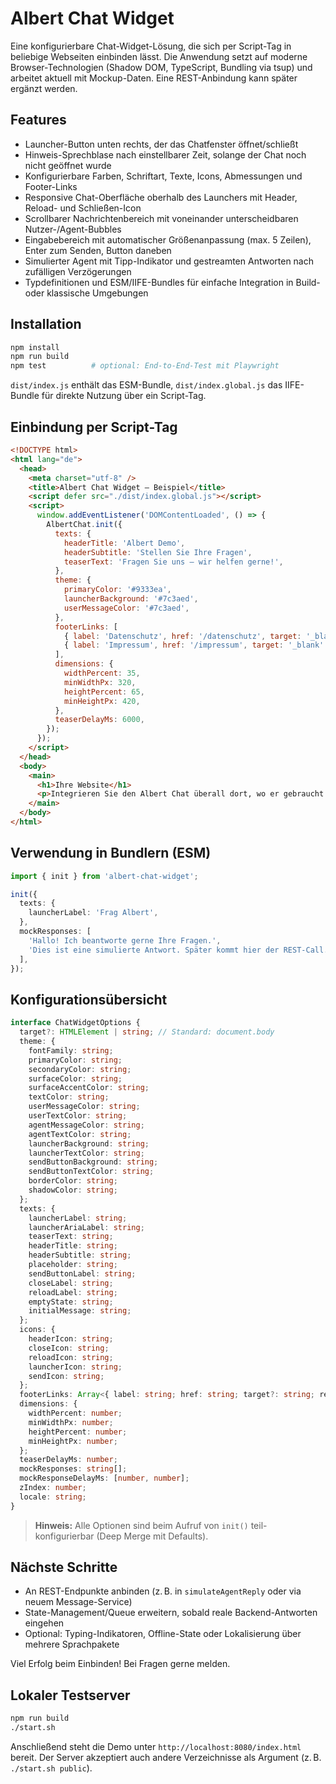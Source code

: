 # Albert Chat Widget

Eine konfigurierbare Chat-Widget-Lösung, die sich per Script-Tag in beliebige Webseiten einbinden lässt. Die Anwendung setzt auf moderne Browser-Technologien (Shadow DOM, TypeScript, Bundling via tsup) und arbeitet aktuell mit Mockup-Daten. Eine REST-Anbindung kann später ergänzt werden.

## Features

- Launcher-Button unten rechts, der das Chatfenster öffnet/schließt
- Hinweis-Sprechblase nach einstellbarer Zeit, solange der Chat noch nicht geöffnet wurde
- Konfigurierbare Farben, Schriftart, Texte, Icons, Abmessungen und Footer-Links
- Responsive Chat-Oberfläche oberhalb des Launchers mit Header, Reload- und Schließen-Icon
- Scrollbarer Nachrichtenbereich mit voneinander unterscheidbaren Nutzer-/Agent-Bubbles
- Eingabebereich mit automatischer Größenanpassung (max. 5 Zeilen), Enter zum Senden, Button daneben
- Simulierter Agent mit Tipp-Indikator und gestreamten Antworten nach zufälligen Verzögerungen
- Typdefinitionen und ESM/IIFE-Bundles für einfache Integration in Build- oder klassische Umgebungen

## Installation

```bash
npm install
npm run build
npm test          # optional: End-to-End-Test mit Playwright
```

`dist/index.js` enthält das ESM-Bundle, `dist/index.global.js` das IIFE-Bundle für direkte Nutzung über ein Script-Tag.

## Einbindung per Script-Tag

```html
<!DOCTYPE html>
<html lang="de">
  <head>
    <meta charset="utf-8" />
    <title>Albert Chat Widget – Beispiel</title>
    <script defer src="./dist/index.global.js"></script>
    <script>
      window.addEventListener('DOMContentLoaded', () => {
        AlbertChat.init({
          texts: {
            headerTitle: 'Albert Demo',
            headerSubtitle: 'Stellen Sie Ihre Fragen',
            teaserText: 'Fragen Sie uns – wir helfen gerne!',
          },
          theme: {
            primaryColor: '#9333ea',
            launcherBackground: '#7c3aed',
            userMessageColor: '#7c3aed',
          },
          footerLinks: [
            { label: 'Datenschutz', href: '/datenschutz', target: '_blank' },
            { label: 'Impressum', href: '/impressum', target: '_blank' }
          ],
          dimensions: {
            widthPercent: 35,
            minWidthPx: 320,
            heightPercent: 65,
            minHeightPx: 420,
          },
          teaserDelayMs: 6000,
        });
      });
    </script>
  </head>
  <body>
    <main>
      <h1>Ihre Website</h1>
      <p>Integrieren Sie den Albert Chat überall dort, wo er gebraucht wird.</p>
    </main>
  </body>
</html>
```

## Verwendung in Bundlern (ESM)

```ts
import { init } from 'albert-chat-widget';

init({
  texts: {
    launcherLabel: 'Frag Albert',
  },
  mockResponses: [
    'Hallo! Ich beantworte gerne Ihre Fragen.',
    'Dies ist eine simulierte Antwort. Später kommt hier der REST-Call.',
  ],
});
```

## Konfigurationsübersicht

```ts
interface ChatWidgetOptions {
  target?: HTMLElement | string; // Standard: document.body
  theme: {
    fontFamily: string;
    primaryColor: string;
    secondaryColor: string;
    surfaceColor: string;
    surfaceAccentColor: string;
    textColor: string;
    userMessageColor: string;
    userTextColor: string;
    agentMessageColor: string;
    agentTextColor: string;
    launcherBackground: string;
    launcherTextColor: string;
    sendButtonBackground: string;
    sendButtonTextColor: string;
    borderColor: string;
    shadowColor: string;
  };
  texts: {
    launcherLabel: string;
    launcherAriaLabel: string;
    teaserText: string;
    headerTitle: string;
    headerSubtitle: string;
    placeholder: string;
    sendButtonLabel: string;
    closeLabel: string;
    reloadLabel: string;
    emptyState: string;
    initialMessage: string;
  };
  icons: {
    headerIcon: string;
    closeIcon: string;
    reloadIcon: string;
    launcherIcon: string;
    sendIcon: string;
  };
  footerLinks: Array<{ label: string; href: string; target?: string; rel?: string }>;
  dimensions: {
    widthPercent: number;
    minWidthPx: number;
    heightPercent: number;
    minHeightPx: number;
  };
  teaserDelayMs: number;
  mockResponses: string[];
  mockResponseDelayMs: [number, number];
  zIndex: number;
  locale: string;
}
```

> **Hinweis:** Alle Optionen sind beim Aufruf von `init()` teil-konfigurierbar (Deep Merge mit Defaults).

## Nächste Schritte

- An REST-Endpunkte anbinden (z. B. in `simulateAgentReply` oder via neuem Message-Service)
- State-Management/Queue erweitern, sobald reale Backend-Antworten eingehen
- Optional: Typing-Indikatoren, Offline-State oder Lokalisierung über mehrere Sprachpakete

Viel Erfolg beim Einbinden! Bei Fragen gerne melden.

## Lokaler Testserver

```bash
npm run build
./start.sh
```

Anschließend steht die Demo unter `http://localhost:8080/index.html` bereit. Der Server akzeptiert auch andere Verzeichnisse als Argument (z. B. `./start.sh public`).
